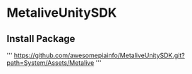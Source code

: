 # MetaliveUnitySDK


## Install Package
'''
https://github.com/awesomepiainfo/MetaliveUnitySDK.git?path=System/Assets/Metalive
'''
